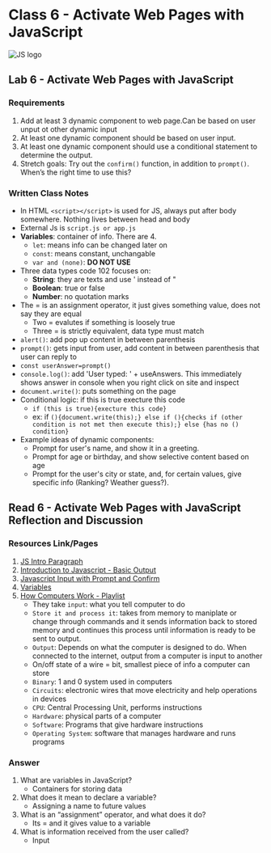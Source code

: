 # Class 6 - Activate Web Pages with JavaScript

![JS logo](https://upload.wikimedia.org/wikipedia/commons/3/3b/Javascript_Logo.png)

## Lab 6 - Activate Web Pages with JavaScript

### Requirements

1. Add at least 3 dynamic component to web page.Can be based on user unput ot other dynamic input
2. At least one dynamic component should be based on user input.
3. At least one dynamic component should use a conditional statement to determine the output.
4. Stretch goals: Try out the `confirm()` function, in addition to `prompt()`. When’s the right time to use this?

### Written Class Notes

- In HTML `<script></script>` is used for JS, always put after body somewhere. Nothing lives between head and body
- External Js is `script.js or app.js`
- **Variables**: container of info. There are 4.
  - `let`: means info can be changed later on
  - `const`: means constant, unchangable
  - `var and (none)`: **DO NOT USE**
- Three data types code 102 focuses on:
  - **String**: they are texts and use ' instead of "
  - **Boolean**: true or false
  - **Number**: no quotation marks
- The = is an assignment operator, it just gives something value, does not say they are equal
  - Two = evalutes if something is loosely true
  - Three = is strictly equivalent, data type must match
- `alert()`: add pop up content in between parenthesis
- `prompt()`: gets input from user, add content in between parenthesis that user can reply to
- `const userAnswer=prompt()`
- `console.log()`: add 'User typed: ' + useAnswers. This immediately shows answer in console when you right click on site and inspect
- `document.write()`: puts something on the page
- Conditional logic: if this is true execture this code
  - `if (this is true){execture this code}`
  - ex: if `(){document.write(this);} else if (){checks if (other condition is not met then execute this);} else {has no () condition}`
- Example ideas of dynamic components:
  - Prompt for user's name, and show it in a greeting.
  - Prompt for age or birthday, and show selective content based on age
  - Prompt for the user's city or state, and, for certain values, give specific info (Ranking? Weather guess?).

## Read 6 - Activate Web Pages with JavaScript Reflection and Discussion

### Resources Link/Pages

1. [JS Intro Paragraph](https://developer.mozilla.org/en-US/docs/Web/JavaScript)
2. [Introduction to Javascript - Basic Output](https://code-maven.com/introduction-to-javascript)
3. [Javascript Input with Prompt and Confirm](https://code-maven.com/javascript-input-with-prompt-and-confirm)
4. [Variables](https://www.w3schools.com/js/js_variables.asp)
5. [How Computers Work - Playlist](https://www.youtube.com/playlist?list=PLzdnOPI1iJNcsRwJhvksEo1tJqjIqWbN-)
   - They take `input`: what you tell computer to do
   - `Store it and process it`: takes from memory to maniplate or change through commands and it sends information back to stored memory and continues this process until information is ready to be sent to output.
   - `Output`: Depends on what the computer is designed to do. When connected to the internet, output from a computer is input to another
   - On/off state of a wire = bit, smallest piece of info a computer can store
   - `Binary`: 1 and 0 system used in computers
   - `Circuits`: electronic wires that move electricity and help operations in devices
   - `CPU`: Central Processing Unit, performs instructions
   - `Hardware`: physical parts of a computer
   - `Software`: Programs that give hardware instructions
   - `Operating System`: software that manages hardware and runs programs

### Answer

1. What are variables in JavaScript?
   - Containers for storing data
2. What does it mean to declare a variable?
   - Assigning a name to future values
3. What is an “assignment” operator, and what does it do?
   - Its = and it gives value to a variable
4. What is information received from the user called?
   - Input
